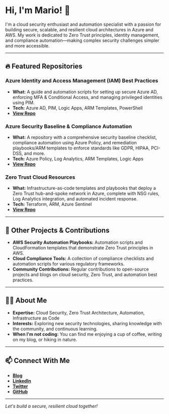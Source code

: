 # Hi, I'm Mario! 👋

I'm a cloud security enthusiast and automation specialist with a passion for building secure, scalable, and resilient cloud architectures in Azure and AWS. My work is dedicated to Zero Trust principles, identity management, and compliance automation—making complex security challenges simpler and more accessible.

---

## 🔥 Featured Repositories

### Azure Identity and Access Management (IAM) Best Practices
- **What:** A guide and automation scripts for setting up secure Azure AD, enforcing MFA & Conditional Access, and managing privileged identities using PIM.
- **Tech:** Azure AD, PIM, Logic Apps, ARM Templates, PowerShell
- **[View Repo](https://github.com/yourusername/azure-iam-best-practices)**

### Azure Security Baseline & Compliance Automation
- **What:** A repository with a comprehensive security baseline checklist, compliance automation using Azure Policy, and remediation playbooks/ARM templates to enforce standards like GDPR, HIPAA, PCI-DSS, and more.
- **Tech:** Azure Policy, Log Analytics, ARM Templates, Logic Apps
- **[View Repo](https://github.com/yourusername/azure-security-baseline-compliance-automation)**

### Zero Trust Cloud Resources
- **What:** Infrastructure-as-code templates and playbooks that deploy a Zero Trust hub-and-spoke network in Azure, complete with NSG rules, Log Analytics integration, and automated incident response.
- **Tech:** Terraform, ARM, Azure Sentinel
- **[View Repo](https://github.com/yourusername/zero-trust-cloud-resources)**

---

## 🚀 Other Projects & Contributions

- **AWS Security Automation Playbooks:** Automation scripts and CloudFormation templates that demonstrate Zero Trust principles in AWS.
- **Cloud Compliance Tools:** A collection of compliance checklists and automation scripts for various regulatory frameworks.
- **Community Contributions:** Regular contributions to open-source projects and blogs on cloud security, Zero Trust, and automation best practices.

---

## 👨‍💻 About Me

- **Expertise:** Cloud Security, Zero Trust Architecture, Automation, Infrastructure as Code
- **Interests:** Exploring new security technologies, sharing knowledge with the community, and continuous learning.
- **When I'm not coding:** You can find me enjoying a cup of coffee, writing on my blog, or hiking in nature.

---

## 📫 Connect With Me

- **[Blog](https://mhartson.com/blog)**
- **[LinkedIn](https://linkedin.com/in/mariohartson)**
- **[Twitter](https://twitter.com/MarioHartson)**
- **[GitHub](https://github.com/mhartson310)**

---

*Let's build a secure, resilient cloud together!*

